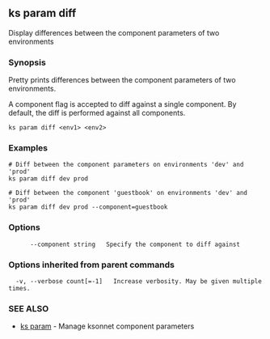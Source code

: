 ## ks param diff

Display differences between the component parameters of two environments

### Synopsis


Pretty prints differences between the component parameters of two environments.

A component flag is accepted to diff against a single component. By default, the
diff is performed against all components.


```
ks param diff <env1> <env2>
```

### Examples

```
# Diff between the component parameters on environments 'dev' and 'prod'
ks param diff dev prod

# Diff between the component 'guestbook' on environments 'dev' and 'prod'
ks param diff dev prod --component=guestbook
```

### Options

```
      --component string   Specify the component to diff against
```

### Options inherited from parent commands

```
  -v, --verbose count[=-1]   Increase verbosity. May be given multiple times.
```

### SEE ALSO
* [ks param](ks_param.md)	 - Manage ksonnet component parameters

